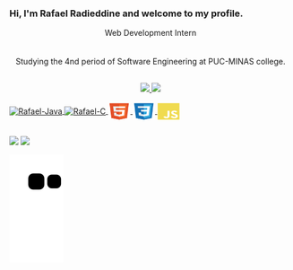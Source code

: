 ### Hi, I'm Rafael Radieddine and welcome to my profile. 
<center> Web Development Intern </center>
</br>
</br>
<center> Studying the 4nd period of Software Engineering at PUC-MINAS college. </center>

##

<div align="center">
  <a href="https://github.com/rfradieddine">
  <img height="180em" src="https://github-readme-stats.vercel.app/api?username=rfradieddine&show_icons=true&theme=dark&include_all_commits=true&count_private=true"/>
  <img height="180em" src="https://github-readme-stats.vercel.app/api/top-langs/?username=rfradieddine&layout=compact&langs_count=7&theme=dark"/>
</div>
 
<div style="display: inline_block"><br>
  <img align="center" alt="Rafael-Java" height="30" width="40" src="https://cdn.jsdelivr.net/gh/devicons/devicon/icons/java/java-original.svg">
  <img align="center" alt="Rafael-C" height="30" width="40" src="https://cdn.jsdelivr.net/gh/devicons/devicon/icons/c/c-original.svg">
  <img align="center" alt="Rafa-HTML" height="30" width="40" src="https://raw.githubusercontent.com/devicons/devicon/master/icons/html5/html5-original.svg">
  <img align="center" alt="Rafael-CSS" height="30" width="40" src="https://raw.githubusercontent.com/devicons/devicon/master/icons/css3/css3-original.svg">
  <img align="center" alt="Rafa-Js" height="30" width="40" src="https://raw.githubusercontent.com/devicons/devicon/master/icons/javascript/javascript-plain.svg">
  
  ##
  
  <div> 
 
  <a href = "mailto:rafaelradieddine@gmail.com"><img src="https://img.shields.io/badge/-Gmail-%23333?style=for-the-badge&logo=gmail&logoColor=white" target="_blank"></a>
  <a href="https://www.linkedin.com/in/rafaelradieddine/" target="_blank"><img src="https://img.shields.io/badge/-LinkedIn-%230077B5?style=for-the-badge&logo=linkedin&logoColor=white" target="_blank"></a> 
 
![Snake animation](https://github.com/rfradieddine/rfradieddine/blob/output/github-contribution-grid-snake.svg)
    
</div>
